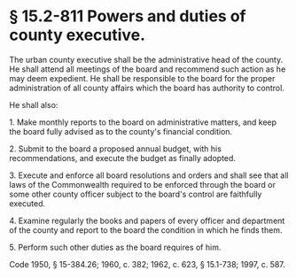 # § 15.2-811 Powers and duties of county executive.

<p>The urban county executive shall be the administrative head of the county. He shall attend all meetings of the board and recommend such action as he may deem expedient. He shall be responsible to the board for the proper administration of all county affairs which the board has authority to control.</p><p>He shall also:</p><p>1. Make monthly reports to the board on administrative matters, and keep the board fully advised as to the county's financial condition.</p><p>2. Submit to the board a proposed annual budget, with his recommendations, and execute the budget as finally adopted.</p><p>3. Execute and enforce all board resolutions and orders and shall see that all laws of the Commonwealth required to be enforced through the board or some other county officer subject to the board's control are faithfully executed.</p><p>4. Examine regularly the books and papers of every officer and department of the county and report to the board the condition in which he finds them.</p><p>5. Perform such other duties as the board requires of him.</p><p>Code 1950, § 15-384.26; 1960, c. 382; 1962, c. 623, § 15.1-738; 1997, c. 587.</p>